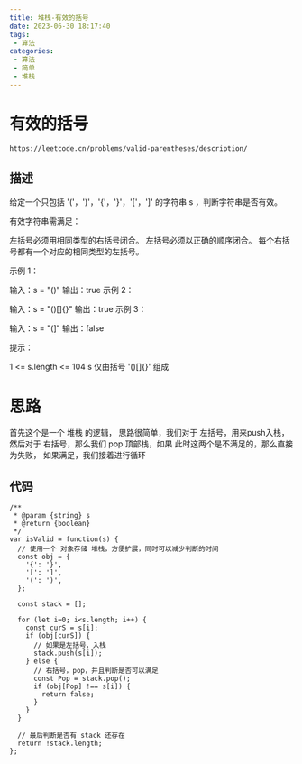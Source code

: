```yaml
---
title: 堆栈-有效的括号
date: 2023-06-30 18:17:40
tags:
 - 算法
categories:
 - 算法
 - 简单
 - 堆栈
---
```



# 有效的括号

```
https://leetcode.cn/problems/valid-parentheses/description/
```

## 描述

给定一个只包括 '('，')'，'{'，'}'，'['，']' 的字符串 s ，判断字符串是否有效。

有效字符串需满足：

左括号必须用相同类型的右括号闭合。
左括号必须以正确的顺序闭合。
每个右括号都有一个对应的相同类型的左括号。
 

示例 1：

输入：s = "()"
输出：true
示例 2：

输入：s = "()[]{}"
输出：true
示例 3：

输入：s = "(]"
输出：false
 

提示：

1 <= s.length <= 104
s 仅由括号 '()[]{}' 组成


# 思路

  首先这个是一个 堆栈 的逻辑，
  思路很简单，我们对于 左括号，用来push入栈，
  然后对于 右括号，那么我们 pop 顶部栈，如果 此时这两个是不满足的，那么直接为失败，
  如果满足，我们接着进行循环

## 代码

```
/**
 * @param {string} s
 * @return {boolean}
 */
var isValid = function(s) {
  // 使用一个 对象存储 堆栈，方便扩展，同时可以减少判断的时间
  const obj = {
    '{': '}',
    '[': ']',
    '(': ')',
  };

  const stack = [];

  for (let i=0; i<s.length; i++) {
    const curS = s[i];
    if (obj[curS]) {
      // 如果是左括号，入栈
      stack.push(s[i]);
    } else {
      // 右括号，pop，并且判断是否可以满足
      const Pop = stack.pop();
      if (obj[Pop] !== s[i]) {
        return false;
      }
    }
  }

  // 最后判断是否有 stack 还存在
  return !stack.length;
};


```